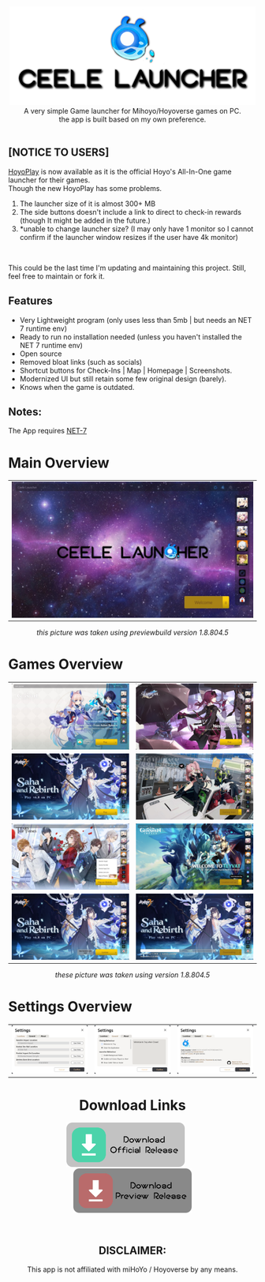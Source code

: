 <div align="center">
<img src="readme/CeeleLauncher.png" height="200"><br>
A very simple Game launcher for Mihoyo/Hoyoverse games on PC.<br>
the app is built based on my own preference.
</div>
<br>

## [NOTICE TO USERS]
[HoyoPlay](https://hoyoplay.hoyoverse.com/) is now available as it is the official Hoyo's All-In-One game launcher for their games. <br>
Though the new HoyoPlay has some problems. <br>
1. The launcher size of it is almost 300+ MB
2. The side buttons doesn't include a link to direct to check-in rewards (though It might be added in the future.)
3. *unable to change launcher size? (I may only have 1 monitor so I cannot confirm if the launcher window resizes if the user have 4k monitor)
<br>

This could be the last time I'm updating and maintaining this project. Still, feel free to maintain or fork it.

## Features
- Very Lightweight program (only uses less than 5mb | but needs an NET 7 runtime env)
- Ready to run no installation needed (unless you haven't installed the NET 7 runtime env)
- Open source
- Removed bloat links (such as socials)
- Shortcut buttons for Check-Ins | Map | Homepage | Screenshots.
- Modernized UI but still retain some few original design (barely).
- Knows when the game is outdated.

## Notes:
The App requires [NET-7](https://download.visualstudio.microsoft.com/download/pr/4b99bbc8-917a-417c-907b-d408341726a5/78b225344fbb9b80d3da3681e1d20d68/dotnet-runtime-7.0.5-win-x64.exe)

# Main Overview
| |
|-|
|![](readme/MainOverview/main.jpg)|
<div align="center">

_this picture was taken using previewbuild version 1.8.804.5_

</div>

# Games Overview
| | |
|-|-|
|![](readme/MainOverview/genshin.jpg)|![](readme/MainOverview/StarRail.jpg)|
|![](readme/MainOverview/hi3.jpg)|![](readme/MainOverview/zzz.jpg)|
|![](readme/MainOverview/tot.jpg)|![](readme/MainOverview/missingLocation.jpg)|
|![](readme/MainOverview/update.jpg)|![](readme/MainOverview/download.jpg)|
<div align="center">

_these picture was taken using version 1.8.804.5_

</div>

# Settings Overview
 | | | |
|-|-|-|
|![](readme/SettingsOverview/Location.jpg)|![](readme/SettingsOverview/General.jpg)|![](readme/SettingsOverview/About.jpg)|

<div align="center">

# Download Links
<a href="https://github.com/IchimakiKasura/CeeleLauncher/releases/latest/download/CeeleLauncher.exe"><img Title="Download Latest (1.8.804.5)" src="readme/Release.png" height="90"/></a>  
<a href="https://github.com/IchimakiKasura/CeeleLauncher/releases/download/v1.8.726.5-previewbuild/CeeleLauncher.exe"><img Title="Download Preview build (1.8.726.5)" src="readme/Preview.png" height="90"/></a>

<br>

## DISCLAIMER:
This app is not affiliated with miHoYo / Hoyoverse by any means.
</div>